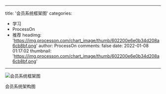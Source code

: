 
---
title: '会员系统框架图'
categories: 
 - 学习
 - ProcessOn
 - 推荐
headimg: 'https://img.processon.com/chart_image/thumb/602200e6e0b34d208a6cb8bf.png'
author: ProcessOn
comments: false
date: 2022-01-08 01:17:02
thumbnail: 'https://img.processon.com/chart_image/thumb/602200e6e0b34d208a6cb8bf.png'
---

<div>   
<img class="thumb" alt="会员系统框架图" src="https://img.processon.com/chart_image/thumb/602200e6e0b34d208a6cb8bf.png" referrerpolicy="no-referrer">
<p>会员系统架构图</p>  
</div>
            
